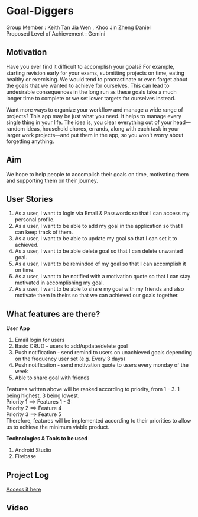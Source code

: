 # Goal-Diggers
Group Member : Keith Tan Jia Wen , Khoo Jin Zheng Daniel    
Proposed Level of Achievement : Gemini

## Motivation
Have you ever find it difficult to accomplish your goals? For example, starting revision early for your exams, submitting projects on time, eating healthy or exercising. We would tend to procrastinate or even forget about the goals that we wanted to achieve for ourselves. This can lead to undesirable consequences in the long run as these goals take a much longer time to complete or we set lower targets for ourselves instead.

Want more ways to organize your workflow and manage a wide range of projects? This app may be just what you need. It helps to manage every single thing in your life. The idea is, you clear everything out of your head—random ideas, household chores, errands, along with each task in your larger work projects—and put them in the app, so you won't worry about forgetting anything.

## Aim
We hope to help people to accomplish their goals on time, motivating them and supporting them on their journey.

## User Stories
1) As a user, I want to login via Email & Passwords so that I can access my personal profile. 
2) As a user, I want to be able to add my goal in the application so that I can keep track of them.
3) As a user, I want to be able to update my goal so that I can set it to achieved. 
4) As a user, I want to be able delete goal so that I can delete unwanted goal.
5) As a user, I want to be reminded of my goal so that I can accomplish it on time.
6) As a user, I want to be notified with a motivation quote so that I can stay motivated in accomplishing my goal.
7) As a user, I want to be able to share my goal with my friends and also motivate them in theirs so that we can achieved our goals together.

## What features are there? 
**User App**
1) Email login for users 
2) Basic CRUD - users to add/update/delete goal
3) Push notification - send remind to users on unachieved goals depending on the frequency user set (e.g. Every 3 days) 
4) Push notification - send motivation quote to users every monday of the week 
5) Able to share goal with friends

Features written above will be ranked according to priority, from 1 - 3. 1 being highest, 3 being lowest.   
Priority 1 ==> Features 1 - 3   
Priority 2 ==> Feature 4    
Priority 3 ==> Feature 5    
Therefore, features will be implemented according to their priorities to allow us to achieve the minimum viable product.    

**Technologies & Tools to be used**
1) Android Studio 
2) Firebase 

## Project Log  
[Access it here](https://docs.google.com/spreadsheets/d/1627yw5_XkMy7Iwnjxbx3gzkLc4e0jlNZPGXV5smlsdI/edit?usp=sharing)

## Video
